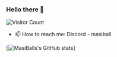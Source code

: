 ### Hello there 👋

<!--
**MasiBall/MasiBall** is a ✨ _special_ ✨ repository because its `README.md` (this file) appears on your GitHub profile.

Here are some ideas to get you started:

- 🔭 I’m currently working on ...
- 🌱 I’m currently learning ...
- 👯 I’m looking to collaborate on ...
- 🤔 I’m looking for help with ...
- 💬 Ask me about ...
- 📫 How to reach me: ...
- 😄 Pronouns: ...
- ⚡ Fun fact: ...
-->
![Visitor Count](https://profile-counter.glitch.me/{MasiBall}/count.svg)

- 📫 How to reach me: Discord - masiball

[![MasiBalls's GitHub stats](https://github-readme-stats.vercel.app/api?username=masiball)]
